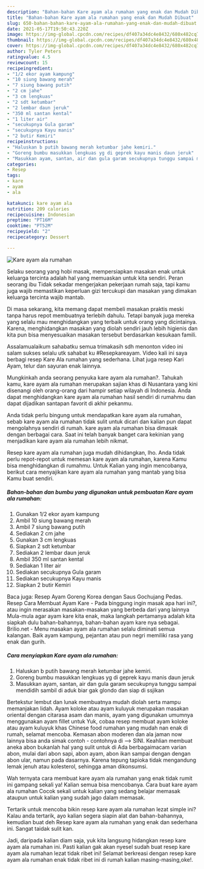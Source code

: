 ```yaml
---
description: "Bahan-bahan Kare ayam ala rumahan yang enak dan Mudah Dibuat"
title: "Bahan-bahan Kare ayam ala rumahan yang enak dan Mudah Dibuat"
slug: 650-bahan-bahan-kare-ayam-ala-rumahan-yang-enak-dan-mudah-dibuat
date: 2021-05-17T19:50:43.220Z
image: https://img-global.cpcdn.com/recipes/df407a34dc4e8432/680x482cq70/kare-ayam-ala-rumahan-foto-resep-utama.jpg
thumbnail: https://img-global.cpcdn.com/recipes/df407a34dc4e8432/680x482cq70/kare-ayam-ala-rumahan-foto-resep-utama.jpg
cover: https://img-global.cpcdn.com/recipes/df407a34dc4e8432/680x482cq70/kare-ayam-ala-rumahan-foto-resep-utama.jpg
author: Tyler Peters
ratingvalue: 4.5
reviewcount: 15
recipeingredient:
- "1/2 ekor ayam kampung"
- "10 siung bawang merah"
- "7 siung bawang putih"
- "2 cm jahe"
- "3 cm lengkuas"
- "2 sdt ketumbar"
- "2 lembar daun jeruk"
- "350 ml santan kental"
- "1 liter air"
- "secukupnya Gula garam"
- "secukupnya Kayu manis"
- "2 butir Kemiri"
recipeinstructions:
- "Haluskan b putih bawang merah ketumbar jahe kemiri."
- "Goreng bumbu masukkan lengkuas yg di geprek kayu manis daun jeruk"
- "Masukkan ayam, santan, air dan gula garam secukupnya tunggu sampai mendidih sambil di aduk biar gak glondo dan siap di ssjikan"
categories:
- Resep
tags:
- kare
- ayam
- ala

katakunci: kare ayam ala 
nutrition: 209 calories
recipecuisine: Indonesian
preptime: "PT16M"
cooktime: "PT52M"
recipeyield: "2"
recipecategory: Dessert

---
```



![Kare ayam ala rumahan](https://img-global.cpcdn.com/recipes/df407a34dc4e8432/680x482cq70/kare-ayam-ala-rumahan-foto-resep-utama.jpg)

Selaku seorang yang hobi masak, mempersiapkan masakan enak untuk keluarga tercinta adalah hal yang memuaskan untuk kita sendiri. Peran seorang ibu Tidak sekadar mengerjakan pekerjaan rumah saja, tapi kamu juga wajib memastikan keperluan gizi tercukupi dan masakan yang dimakan keluarga tercinta wajib mantab.

Di masa  sekarang, kita memang dapat membeli masakan praktis meski tanpa harus repot membuatnya terlebih dahulu. Tetapi banyak juga mereka yang selalu mau menghidangkan yang terbaik untuk orang yang dicintainya. Karena, menghidangkan masakan yang diolah sendiri jauh lebih higienis dan kita pun bisa menyesuaikan masakan tersebut berdasarkan kesukaan famili. 

Assalamualaikum sahabatku semua trimakasih sdh menonton video ini salam sukses selalu utk sahabat ku #Resepkareayam. Video kali ini saya berbagi resep Kare Ala rumahan yang sederhana. Lihat juga resep Kari Ayam, telur dan sayuran enak lainnya.

Mungkinkah anda seorang penyuka kare ayam ala rumahan?. Tahukah kamu, kare ayam ala rumahan merupakan sajian khas di Nusantara yang kini disenangi oleh orang-orang dari hampir setiap wilayah di Indonesia. Anda dapat menghidangkan kare ayam ala rumahan hasil sendiri di rumahmu dan dapat dijadikan santapan favorit di akhir pekanmu.

Anda tidak perlu bingung untuk mendapatkan kare ayam ala rumahan, sebab kare ayam ala rumahan tidak sulit untuk dicari dan kalian pun dapat mengolahnya sendiri di rumah. kare ayam ala rumahan bisa dimasak dengan berbagai cara. Saat ini telah banyak banget cara kekinian yang menjadikan kare ayam ala rumahan lebih nikmat.

Resep kare ayam ala rumahan juga mudah dihidangkan, lho. Anda tidak perlu repot-repot untuk memesan kare ayam ala rumahan, karena Kamu bisa menghidangkan di rumahmu. Untuk Kalian yang ingin mencobanya, berikut cara menyajikan kare ayam ala rumahan yang mantab yang bisa Kamu buat sendiri.

<!--inarticleads1-->

##### Bahan-bahan dan bumbu yang digunakan untuk pembuatan Kare ayam ala rumahan:

1. Gunakan 1/2 ekor ayam kampung
1. Ambil 10 siung bawang merah
1. Ambil 7 siung bawang putih
1. Sediakan 2 cm jahe
1. Gunakan 3 cm lengkuas
1. Siapkan 2 sdt ketumbar
1. Sediakan 2 lembar daun jeruk
1. Ambil 350 ml santan kental
1. Sediakan 1 liter air
1. Sediakan secukupnya Gula garam
1. Sediakan secukupnya Kayu manis
1. Siapkan 2 butir Kemiri


Baca juga: Resep Ayam Goreng Korea dengan Saus Gochujang Pedas. Resep Cara Membuat Ayam Kare - Pada binggung ingin masak apa hari ini?, atau ingin merasakan masakan-masakan yang berbeda dari yang lainnya Mula-mula agar ayam kare kita enak, maka langkah pertamanya adalah kita siapkah dulu bahan-bahannya, bahan-bahan ayam kare nya sebagai. Brilio.net - Menu masakan ayam ala rumahan selalu diminati semua kalangan. Baik ayam kampung, pejantan atau pun negri memiliki rasa yang enak dan gurih. 

<!--inarticleads2-->

##### Cara menyiapkan Kare ayam ala rumahan:

1. Haluskan b putih bawang merah ketumbar jahe kemiri.
1. Goreng bumbu masukkan lengkuas yg di geprek kayu manis daun jeruk
1. Masukkan ayam, santan, air dan gula garam secukupnya tunggu sampai mendidih sambil di aduk biar gak glondo dan siap di ssjikan


Bertekstur lembut dan lunak membuatnya mudah diolah serta mampu memanjakan lidah. Ayam koloke atau ayam kuluyuk merupakan masakan oriental dengan citarasa asam dan manis, ayam yang digunakan umumnya menggunakan ayam fillet untuk Yuk, cobaa resep membuat ayam koloke atau ayam kuluyuk khas Chinese food rumahan yang mudah nan enak di rumah, selamat mencoba. Kemasan abon moderen dan ala jaman now lainnya bisa anda simak contoh - contohnya di --&gt; SINI. Keahlian membuat aneka abon bukanlah hal yang sulit untuk di Ada berbagaimacam varian abon, mulai dari abon sapi, abon ayam, abon ikan sampai dengan dengan abon ular, namun pada dasarnya. Karena tepung tapioka tidak mengandung lemak jenuh atau kolesterol, sehingga aman dikonsumsi. 

Wah ternyata cara membuat kare ayam ala rumahan yang enak tidak rumit ini gampang sekali ya! Kalian semua bisa mencobanya. Cara buat kare ayam ala rumahan Cocok sekali untuk kalian yang sedang belajar memasak ataupun untuk kalian yang sudah jago dalam memasak.

Tertarik untuk mencoba bikin resep kare ayam ala rumahan lezat simple ini? Kalau anda tertarik, ayo kalian segera siapin alat dan bahan-bahannya, kemudian buat deh Resep kare ayam ala rumahan yang enak dan sederhana ini. Sangat taidak sulit kan. 

Jadi, daripada kalian diam saja, yuk kita langsung hidangkan resep kare ayam ala rumahan ini. Pasti kalian gak akan nyesel sudah buat resep kare ayam ala rumahan lezat tidak ribet ini! Selamat berkreasi dengan resep kare ayam ala rumahan enak tidak ribet ini di rumah kalian masing-masing,oke!.


